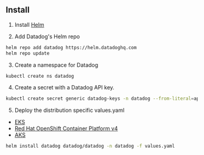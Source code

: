 ## Install

1. Install [Helm](https://v3.helm.sh/docs/intro/install/)

2. Add Datadog's Helm repo

```bash
helm repo add datadog https://helm.datadoghq.com
helm repo update
```

3. Create a namespace for Datadog

```bash
kubectl create ns datadog
```

4. Create a secret with a Datadog API key.

```bash
kubectl create secret generic datadog-keys -n datadog --from-literal=api-key=<API-KEY>
```

5. Deploy the distribution specific values.yaml  

- [EKS](eks-values.yaml)
- [Red Hat OpenShift Container Platform v4](ocp-values.yaml)
- [AKS](aks-values.yaml)

```bash
helm install datadog datadog/datadog -n datadog -f values.yaml
```